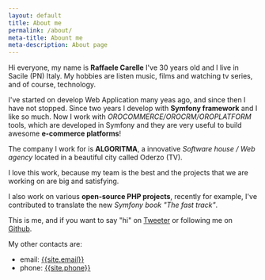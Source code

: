 ```yaml
---
layout: default
title: About me
permalink: /about/
meta-title: Abount me
meta-description: About page
---
```

Hi everyone, my name is **Raffaele Carelle** I've 30 years old and I live in Sacile (PN) Italy. My hobbies are listen music, films and watching tv series,
and of course, technology.

I've started on develop Web Application many yeas ago, and since then I have not stopped. Since two years I develop with **Symfony framework** and I like so much.
Now I work with *OROCOMMERCE/OROCRM/OROPLATFORM* tools, which are developed in Symfony and they are very useful to build awesome **e-commerce platforms**!

The company I work for is **ALGORITMA**, a innovative *Software house / Web agency* located in a beautiful city called Oderzo (TV).

I love this work, because my team is the best and the projects that we are working on are big and satisfying. 

I also work on various **open-source PHP projects**, recently for example, I've contributed to translate the new *Symfony book "The fast track"*.

This is me, and if you want to say "hi" on <a href="https://twitter.com/{{site.twitter_username}}" target="_blank"><i class="fa fa-twitter social" aria-hidden="true"></i> Tweeter</a>
or following me on <a href="https://github.com/{{site.github_username}}" target="_blank"><i class="fa fa-github social" aria-hidden="true"></i> Github</a>.

My other contacts are:
- email: <a class="email" href="mailto:{{site.email}}">{{site.email}}</a>
- phone: <a href="tel:{{site.phone}}">{{site.phone}}</a>